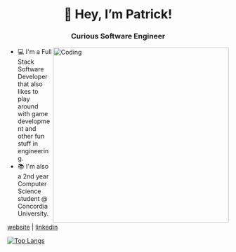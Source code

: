 <h1 align="center">👋 Hey, I’m Patrick! </h1>
<h3 align="center">Curious Software Engineer</h3>

<img align="right" alt="Coding" width="400" src="https://ardas-it.com/uploads/images/blogs/giph.gif">

- 💻 I'm a Full Stack Software Developer that also likes to play around with game development and other fun stuff in engineering.
- 📚 I'm also a 2nd year Computer Science student @ Concordia University.

[website](http://patrickdeniso.me/) | [linkedin](https://www.linkedin.com/in/patrick-deniso/)

[![Top Langs](https://github-readme-stats.vercel.app/api/top-langs/?username=thebigpaff&theme=radical)](https://github.com/anuraghazra/github-readme-stats)
